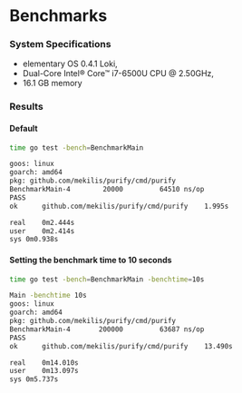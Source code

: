 # Benchmarks
### System Specifications
* elementary OS 0.4.1 Loki,
* Dual-Core Intel® Core™ i7-6500U CPU @ 2.50GHz,
* 16.1 GB memory


### Results

#### Default
```bash
time go test -bench=BenchmarkMain
```

```bash
goos: linux
goarch: amd64
pkg: github.com/mekilis/purify/cmd/purify
BenchmarkMain-4   	   20000	     64510 ns/op
PASS
ok  	github.com/mekilis/purify/cmd/purify	1.995s

real	0m2.444s
user	0m2.414s
sys	0m0.938s
```

#### Setting the benchmark time to 10 seconds

```bash
time go test -bench=BenchmarkMain -benchtime=10s
```

```bash
Main -benchtime 10s
goos: linux
goarch: amd64
pkg: github.com/mekilis/purify/cmd/purify
BenchmarkMain-4   	  200000	     63687 ns/op
PASS
ok  	github.com/mekilis/purify/cmd/purify	13.490s

real	0m14.010s
user	0m13.097s
sys	0m5.737s
```
